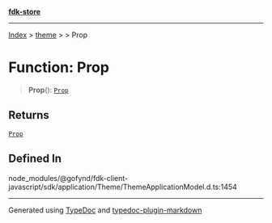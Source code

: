 [**fdk-store**](../../../README.md)
***

[Index](../../../API.md) > [theme](../../README.md) > [<internal>](../README.md) > Prop

# Function: Prop

> **Prop**(): [`Prop`](../type-aliases/type-alias.Prop.md)

## Returns

[`Prop`](../type-aliases/type-alias.Prop.md)

## Defined In

node\_modules/@gofynd/fdk-client-javascript/sdk/application/Theme/ThemeApplicationModel.d.ts:1454

***
Generated using [TypeDoc](https://typedoc.org/) and [typedoc-plugin-markdown](https://www.npmjs.com/package/typedoc-plugin-markdown)
